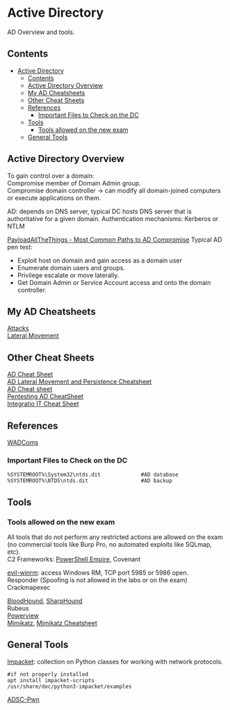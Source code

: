 # Active Directory  
AD Overview and tools.   
## Contents 
- [Active Directory](#active-directory)
  * [Contents](#contents)
  * [Active Directory Overview](#active-directory-overview)
  * [My AD Cheatsheets](#my-ad-cheatsheets)
  * [Other Cheat Sheets](#other-cheat-sheets)
  * [References](#references)
    + [Important Files to Check on the DC](#important-files-to-check-on-the-dc)
  * [Tools](#tools)
    + [Tools allowed on the new exam](#tools-allowed-on-the-new-exam)
  * [General Tools](#general-tools)
  
## Active Directory Overview 
To gain control over a domain:  
Compromise member of Domain Admin group.   
Compromise domain controller -> can modify all domain-joined computers or execute applications on them. 

AD: depends on DNS server, typical DC hosts DNS server that is authoritative for a given domain. 
Authentication mechanisms: Kerberos or NTLM 

[PayloadAllTheThings - Most Common Paths to AD Compromise](https://github.com/swisskyrepo/PayloadsAllTheThings/blob/master/Methodology%20and%20Resources/Active%20Directory%20Attack.md#most-common-paths-to-ad-compromise) 
Typical AD pen test:
- Exploit host on domain and gain access  as a domain user 
- Enumerate domain users and groups.  
- Privilege escalate or move laterally. 
- Get Domain Admin or Service Account access and onto the domain controller. 

## My AD Cheatsheets
[Attacks](https://github.com/Scr1ptK1ddie/OSCPprep/blob/main/ActiveDirectory/Attacks.md)  
[Lateral Movement](https://github.com/Scr1ptK1ddie/OSCPprep/blob/main/ActiveDirectory/LateralMovement.md)   

 
## Other Cheat Sheets
[AD Cheat Sheet](https://github.com/S1ckB0y1337/Active-Directory-Exploitation-Cheat-Sheet)     
[AD Lateral Movement and Persistence Cheatsheet](https://bhanusnotes.blogspot.com/2020/12/ad-pentest-lateral-movement-persistance.html)  
[AD Cheat sheet](https://casvancooten.com/posts/2020/11/windows-active-directory-exploitation-cheat-sheet-and-command-reference/)   
[Pentesting AD CheatSheet](https://i.ibb.co/TKYNCNP/Pentest-ad.png)  
[Integratio IT Cheat Sheet](https://github.com/Integration-IT/Active-Directory-Exploitation-Cheat-Sheet)  

## References      
[WADComs](https://wadcoms.github.io/)    
    
### Important Files to Check on the DC
    %SYSTEMROOT%\System32\ntds.dit             #AD database
    %SYSTEMROOT%\NTDS\ntds.dit                 #AD backup

## Tools  
### Tools allowed on the new exam 
All tools that do not perform any restricted actions are allowed on the exam (no commercial tools like Burp Pro, no automated exploits like SQLmap, etc).   
C2 Frameworks:
[PowerShell Empire](https://github.com/BC-SECURITY/Empire), Covenant    

[evil-winrm](https://github.com/nubix/evil-winrm): access Windows RM, TCP port 5985 or 5986 open.   
Responder (Spoofing is not allowed in the labs or on the exam)   
Crackmapexec  

[BloodHound](https://github.com/BloodHoundAD/BloodHound), [SharpHound](https://github.com/BloodHoundAD/SharpHound)    
Rubeus   
[Powerview](https://github.com/PowerShellMafia/PowerSploit/blob/master/Recon/PowerView.ps1 )   
[Mimikatz](https://github.com/gentilkiwi/mimikatz), [Mimikatz Cheatsheet](https://offsec.red/mimikatz-cheat-sheet/)      

## General Tools 

[Impacket](https://github.com/SecureAuthCorp/impacket): collection on Python classes for working with network protocols.       

    #if not properly installed 
    apt install impacket-scripts  
    /usr/share/doc/python3-impacket/examples  
    
[ADSC-Pwn](https://github.com/bats3c/ADCSPwn)   

 

